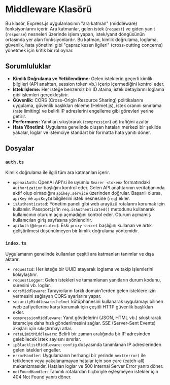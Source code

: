 # Middleware Klasörü

Bu klasör, Express.js uygulamasının "ara katman" (middleware) fonksiyonlarını içerir. Ara katmanlar, gelen istek (`request`) ve giden yanıt (`response`) nesneleri üzerinde işlem yapan, istek/yanıt döngüsünün ortasında yer alan fonksiyonlardır. Bu katman, kimlik doğrulama, loglama, güvenlik, hata yönetimi gibi "çapraz kesen ilgileri" (cross-cutting concerns) yönetmek için kritik bir rol oynar.

## Sorumluluklar

* **Kimlik Doğrulama ve Yetkilendirme:** Gelen isteklerin geçerli kimlik bilgileri (API anahtarı, session token vb.) içerip içermediğini kontrol eder.
* **İstek İşleme:** Her isteğe benzersiz bir ID atama, istek detaylarını loglama gibi işlemleri gerçekleştirir.
* **Güvenlik:** CORS (Cross-Origin Resource Sharing) politikalarını uygulama, güvenlik başlıkları ekleme (Helmet.js), istek oranını sınırlama (rate limiting) ve belirli IP adreslerini engelleme gibi görevleri yerine getirir.
* **Performans:** Yanıtları sıkıştırarak (`compression`) ağ trafiğini azaltır.
* **Hata Yönetimi:** Uygulama genelinde oluşan hataları merkezi bir şekilde yakalar, loglar ve istemciye standart bir formatta hata yanıtı döner.

## Dosyalar

### `auth.ts`

Kimlik doğrulama ile ilgili tüm ara katmanları içerir.

* `openaiAuth`: OpenAI API'si ile uyumlu `Bearer <token>` formatındaki `Authorization` başlığını kontrol eder. Gelen API anahtarının veritabanında aktif olup olmadığını `apikey.service` üzerinden doğrular. Başarılı olursa, `apiKey` ve `apiKeyId` bilgilerini istek nesnesine (`req`) ekler.
* `isAuthenticated`: Yönetim paneli gibi web arayüzü rotalarını korumak için kullanılır. Passport.js'in `req.isAuthenticated()` metodunu kullanarak kullanıcının oturum açıp açmadığını kontrol eder. Oturum açmamış kullanıcıları giriş sayfasına yönlendirir.
* `apiAuth` (`@deprecated`): Eski `proxy-secret` başlığını kullanan ve artık geliştirilmesi düşünülmeyen bir kimlik doğrulama yöntemidir.

### `index.ts`

Uygulamanın genelinde kullanılan çeşitli ara katmanları tanımlar ve dışa aktarır.

* `requestId`: Her isteğe bir UUID atayarak loglama ve takip işlemlerini kolaylaştırır.
* `requestLogger`: Gelen istekleri ve tamamlanan yanıtların durum kodunu, süresini vb. loglar.
* `corsMiddleware`: Tarayıcıların farklı domain'lerden gelen isteklere izin vermesini sağlayan CORS ayarlarını yapar.
* `securityMiddleware`: `helmet` kütüphanesini kullanarak uygulamayı bilinen web zafiyetlerine karşı korumak için çeşitli HTTP güvenlik başlıkları ekler.
* `compressionMiddleware`: Yanıt gövdelerini (JSON, HTML vb.) sıkıştırarak istemciye daha hızlı gönderilmesini sağlar. SSE (Server-Sent Events) akışları için sıkıştırmayı atlar.
* `rateLimitMiddleware`: Belirli bir zaman aralığında bir IP adresinden gelebilecek istek sayısını sınırlar.
* `ipBlacklistMiddleware`: `config` dosyasında tanımlanan IP adreslerinden gelen istekleri engeller.
* `errorHandler`: Uygulamanın herhangi bir yerinde `next(error)` ile tetiklenen veya yakalanamayan hatalar için son çare (catch-all) mekanizmasıdır. Hataları loglar ve 500 Internal Server Error yanıtı döner.
* `notFoundHandler`: Tanımlı rotalardan hiçbiriyle eşleşmeyen istekler için 404 Not Found yanıtı döner.
